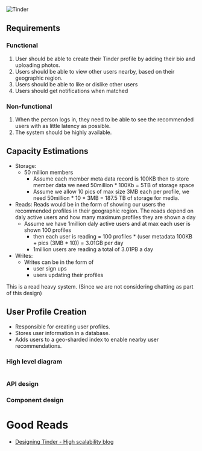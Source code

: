 ![Tinder](https://github.com/PriyankaKhire/SystemDesign/assets/12015512/12b98d15-dab7-4aff-a9a4-b64a6262f309)
  
<h2>Requirements</h2>

<h3>Functional</h3>

1. User should be able to create their Tinder profile by adding their bio and uploading photos.
2. Users should be able to view other users nearby, based on their geographic region.
3. Users should be able to like or dislike other users
4. Users should get notifications when matched

<h3>Non-functional</h3>

1. When the person logs in, they need to be able to see the recommended users with as little latency as possible.
2. The system should be highly available.

<h2>Capacity Estimations</h2>

- Storage: 
  - 50 million members
    - Assume each member meta data record is 100KB then to store member data we need 50million * 100Kb = 5TB of storage space
    - Assume we allow 10 pics of max size 3MB each per profile, we need 50million * 10 * 3MB = 187.5 TB of storage for media.
- Reads: Reads would be in the form of showing our users the recommended profiles in their geographic region. The reads depend on daly active users and how many maximum profiles they are shown a day
  - Assume we have 1million daly active users and at max each user is shown 100 profiles
    - then each user is reading = 100 profiles * (user metadata 100KB + pics (3MB * 10)) = 3.01GB per day
    - 1million users are reading a total of 3.01PB a day
- Writes:
  - Writes can be in the form of
    - user sign ups
    - users updating their profiles
      
This is a read heavy system. (Since we are not considering chatting as part of this design)

<h2>User Profile Creation</h2>

- Responsible for creating user profiles.
- Stores user information in a database.
- Adds users to a geo-sharded index to enable nearby user recommendations.
<h3>High level diagram</h3>
<img scr="img/UserProfileCreation.png">
<h3>API design</h3>
<h3>Component design</h3>

<h1>Good Reads</h1>

- [Designing Tinder - High scalability blog](https://highscalability.com/designing-tinder/)






